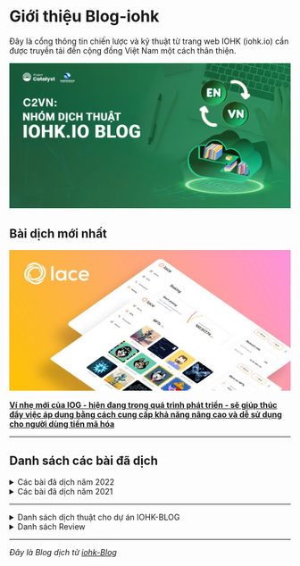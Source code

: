 Giới thiệu Blog-iohk
============

Đây là cổng thông tin chiến lược và kỹ thuật từ trang web IOHK (iohk.io) cần được truyền tải đến cộng đồng Việt Nam một cách thân thiện.


![](img/Dich-thuat.png)



## Bài dịch mới nhất

![](../docs1/2022/06/img/2022-06-10-lace-speed-simplicity-and-seamless-flow.007.jpeg)

[**Ví nhẹ mới của IOG - hiện đang trong quá trình phát triển - sẽ giúp thúc đẩy việc áp dụng bằng cách cung cấp khả năng nâng cao và dễ sử dụng cho người dùng tiền mã hóa**](https://cardano2vn.io/docs1/2022/06/2022-06-10-lace-speed-simplicity-and-seamless-flow)

-------------------------------------------

## Danh sách các bài đã dịch 

<details>

<summary>
Các bài đã dịch năm 2022
</summary>

>## Bài viết trong tháng 08 năm 2022
>[Kachina: hợp đồng thông minh bảo vệ quyền riêng tư](https://cardano2vn.io/docs1/2022/08/2022-08-05-kachina-privacy-preserving-smart-contracts/)
>
>[Những điều cần biết về Layer 1 & Layer 2](https://cardano2vn.io/docs1/2022/08/2022-08-05-layer-1-layer-2-all-you-need-to-know/)
>
>[Giới thiệu Ofelimos - giao thức đồng thuận bằng chứng công việc hữu ích - PoUW](https://cardano2vn.io/docs1/2022/08/2022-08-16-introducing-ofelimos-a-proof-of-useful-work-consensus-protocol)
 
 >## Bài viết trong tháng 07 năm 2022
 >
 >[Ủy quyền của n](https://cardano2vn.io/docs1/2022/07/2022-07-28-staking-is-the-bedrock-of-cardano)
 >
 >[Những cầu nối và sidechains](https://cardano2vn.io/docs1/2022/07/2022-07-08-bridges-and-sidechains-wanchain-making-cardano-interoperable/)
 >
 >[Tổng quan nghiên cứu phần 3: Token-Stablecoin-Phí](https://cardano2vn.io/docs1/2022/07/2022-07-07-research-overview-part-3-tokens-stablecoins-and-fees)
 >
 >[Dữ liệu Cardano trên BigQuery](https://cardano2vn.io/docs1/2022/07/2022-07-01-cardano-data-on-bigquery/)
 
>## Bài viết trong tháng 06 năm 2022
>
> [Tổng quan nghiên cứu mang tính nền tảng của Cardano](https://cardano2vn.io/docs1/2022/06/2022-06-10-cardanos-foundational-research-overview/)
> 
> [Ví nhẹ Lace: tốc độ, đơn giản và thông suốt](https://cardano2vn.io/docs1/2022/06/2022-06-10-lace-speed-simplicity-and-seamless-flow/)
> 
> [Trang Tài liệu Cộng đồng về Plutus](https://cardano2vn.io/docs1/2022/06/2022-06-08-plutus-community-docs-a-new-documentation-site-for-devs-by-devs/)
> 
> [DISH ra mắt hệ thống nhận dạng phi tập trung](https://cardano2vn.io/docs1/2022/06/2022-06-07-dish-launches-decentralized-identification-and-loyalty-coin-system-built-on-input-output-global-iog-technology/)
> 
> [Cardano tại hội nghị đồng thuận: nhìn về tương lai](https://cardano2vn.io/docs1/2022/06/2022-06-06-cardano-at-consensus-a-look-ahead/)
> 
> [Fund9 thử thách Catalyst Natives Cardashift: demonstrating and monetizing impact](https://cardano2vn.io/docs1/2022/06/2022-06-01-fund9-catalyst-natives-cardashift-challenge-demonstrating-and-monetizing-impact/)

>## Bài viết trong tháng 05 năm 2022
> 
>[Những điều bạn luôn muốn biết mà ngại đặt câu hỏi về Tổn thất tạm thời (Impermanent Loss)](https://cardano2vn.io/docs1/2022/05/2022-05-27-everything-you-always-wanted-to-know-about-impermanent-loss-and-were-afraid-to-ask/)
>
>[Học cách tạo hợp đồng thông minh cho lĩnh vực tài chính với chi phí thấp và giảm thiểu viết code trong Chương trình tiên phong của Marlowe](https://cardano2vn.io/docs1/2022/05/2022-05-11-learn-how-to-create-low-code-low-cost-financial-smart-contracts-in-the-marlowe-pioneers-program/)
>
>[Project Catalyst - Một chu trình phát triển hệ sinh thái Cardano](https://cardano2vn.io/docs1/2022/05/2022-05-10-project-catalyst-a-virtuous-cycle-of-cardano-ecosystem-development-investing-in-great-ideas-to-make-positive-real-world-changes/)
>
>[Atala SCAN: xác thực sản phẩm dựa trên blockchain](https://cardano2vn.io/docs1/2022/05/2022-05-04-atala-scan-blockchain-based-product-authentication/)

>## Bài viết trong tháng 04 năm 2022
>
>[Khả năng tương tác là chìa khóa để phát triển blockchain](https://cardano2vn.io/docs1/2022/04/2022-04-28-interoperability-is-key-to-blockchain-growth/)
>
>[Guest Blog: hợp tác dựa trên khả năng tương tác của Cardano](https://cardano2vn.io/docs1/2022/04/2022-04-27-guest-blog-collaborating-on-cardano-interoperability/) 
>
>[Giới thiệu công cụ giao diện dòng lệnh (cli) mới cho Marlowe](https://cardano2vn.io/docs1/2022/04/2022-04-19-introducing-the-new-command-line-interface-tool-for-marlowe/)
>
>[Tăng cường thông lượng của Cardano với Tập lệnh tham chiếu](https://cardano2vn.io/docs1/2022/04/2022-04-13-boosting-cardano-s-throughput-with-script-referencing/)
>[Giới thiệu ủy quyền vote(dRep)](https://cardano2vn.io/docs1/2022/04/2022-04-11-introducing-the-concept-of-delegate-representatives-dreps)

>## Bài viết trong tháng 03 năm 2022
>
>[Wave Financial ra mắt quỹ ADA yield](https://cardano2vn.io/docs1/2022/03/2022-03-31-wave-financial-launches-ada-yield-fund-to-support-cardanos-defi-ecosystem-growth)
>[Tăng thông lươngj giao gicj của Cardano](https://cardano2vn.io/docs1/2022/03/2022-03-21-increasing-the-transaction-throughput-of-cardano)
>[Vai trò quan trọng của AI/blockchain trong tương lai](https://cardano2vn.io/docs1/2022/03/2022-03-30-the-critical-role-of-ai-blockchain-synergy-in-humanity-s-future/)
>
>[Tăng thông lượng giao dịch của Cardano](https://cardano2vn.io/docs1/2022/03/2022-03-21-increasing-the-transaction-throughput-of-cardano/)
>
>[Tìm hiểu sâu hơn về Sân chơi Marlowe](https://cardano2vn.io/docs1/2022/03/2022-03-04-diving-deeper-into-the-marlowe-playground/)
>
>[Giới thiệu dự án Catalyst Fund8](https://cardano2vn.io/docs1/2022/03/2022-03-02-project-catalyst-cardano-s-innovation-engine-launches-fund8)



>## Bài viết trong tháng 02 năm 2022
>[Cơ sở kiến thức về Cardano đang ngày càng phát triển](https://cardano2vn.io/docs1/2022/02/2022-02-07-the-knowledge-base-for-cardano-is-growing-cardano-stack-exchange-graduates-from-beta-version/)
>
>[Triển khai Hydra Heads](https://cardano2vn.io/docs1/2022/02/2022-02-03-implementing-hydra-heads-the-first-step-towards-the-full-hydra-vision/)
>
>[Giới thiệu pipelining (phát tán đồng thời)](https://cardano2vn.io/docs1/2022/02/2022-02-01-introducing-pipelining-cardanos-consensus-layer-scaling-solution/)

>## Bài viết trong tháng 01 năm 2022

>[Công cụ ước tính phí Plutus trên Cardano](https://cardano2vn.io/docs1/2022/01/2022-01-21-plutus-fee-estimator-find-out-the-cost-of-transacting-on-cardano/)
>
>[Cốt lõi của mạng lưới Cardano đang phát triển nhanh chóng](https://cardano2vn.io/docs1/2022/01/2022-01-19-the-beating-heart-of-a-fast-growing-network/)
>
>[Cách chúng tôi mở rộng quy mô Cardano trong năm 2022](https://cardano2vn.io/docs1/2022/01/2022-01-14-how-we-re-scaling-cardano-in-2022/)
>
>[Bộ phận Developer Experience (DevX) của IOG sẽ cải thiện nhanh hơn khả năng phát triển](https://cardano2vn.io/docs1/2022/01/2022-01-13-a-new-internal-iog-developer-experience-department/)
>
>[Giải mã tài chính phi tập trung (DeFi)](https://cardano2vn.io/docs1/2022/01/2022-01-10-defi-demystified/)

</details>
 
<details>

<summary>
Các bài đã dịch năm 2021
</summary>

</details>



-------------------------------------------

<details>

<summary>
Danh sách dịch thuật cho dự án IOHK-BLOG
</summary>

1. Nguyễn Văn Hiệu. 
2. Nguyễn Anh Tiến.
3. Phan Quốc.
4. Phạm Quang.
5. Kim Chi.
6. LinhPool.
7. Max Long.
8. Lenguyen.
9. Ngoluuduythai.
10. Hoangtrandesigner.
11. Tulibra1510.
12. Minh Hieu.

</details>

<details>

<summary>
Danh sách Review
</summary>

1. Nguyễn Văn Hiệu. 
2. Nguyễn Anh Tiến.
3. Phan Quốc.
4. Phạm Quang.

</details>

-------------------------------------------
*Đây là Blog dịch từ [iohk-Blog](https://iohk.io/en/blog/posts/page-1/)*
